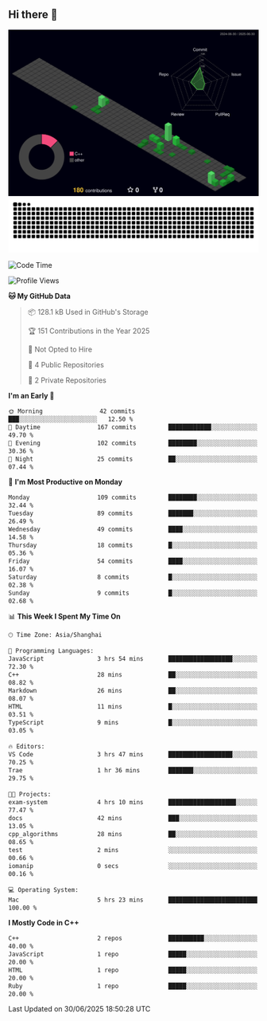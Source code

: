 ## Hi there 👋

<!--
**badb0ttle/badb0ttle** is a ✨ _special_ ✨ repository because its `README.md` (this file) appears on your GitHub profile.

Here are some ideas to get you started:

- 🔭 I’m currently working on ...
- 🌱 I’m currently learning ...
- 👯 I’m looking to collaborate on ...
- 🤔 I’m looking for help with ...
- 💬 Ask me about ...
- 📫 How to reach me: ...
- 😄 Pronouns: ...
- ⚡ Fun fact: ...
-->
![Personal 3D Metrics](./profile-3d-contrib/profile-night-green.svg)
<picture>
<img alt="github-snake"
    src="https://raw.githubusercontent.com/HaynesChennn/HaynesChennn/output/github-contribution-grid-snake.svg" />
</picture>

<!--START_SECTION:waka-->
![Code Time](http://img.shields.io/badge/Code%20Time-234%20hrs%2025%20mins-blue)

![Profile Views](http://img.shields.io/badge/Profile%20Views-0-blue)

**🐱 My GitHub Data** 

> 📦 128.1 kB Used in GitHub's Storage 
 > 
> 🏆 151 Contributions in the Year 2025
 > 
> 🚫 Not Opted to Hire
 > 
> 📜 4 Public Repositories 
 > 
> 🔑 2 Private Repositories 
 > 
**I'm an Early 🐤** 

```text
🌞 Morning                42 commits          ███░░░░░░░░░░░░░░░░░░░░░░   12.50 % 
🌆 Daytime                167 commits         ████████████░░░░░░░░░░░░░   49.70 % 
🌃 Evening                102 commits         ████████░░░░░░░░░░░░░░░░░   30.36 % 
🌙 Night                  25 commits          ██░░░░░░░░░░░░░░░░░░░░░░░   07.44 % 
```
📅 **I'm Most Productive on Monday** 

```text
Monday                   109 commits         ████████░░░░░░░░░░░░░░░░░   32.44 % 
Tuesday                  89 commits          ███████░░░░░░░░░░░░░░░░░░   26.49 % 
Wednesday                49 commits          ████░░░░░░░░░░░░░░░░░░░░░   14.58 % 
Thursday                 18 commits          █░░░░░░░░░░░░░░░░░░░░░░░░   05.36 % 
Friday                   54 commits          ████░░░░░░░░░░░░░░░░░░░░░   16.07 % 
Saturday                 8 commits           █░░░░░░░░░░░░░░░░░░░░░░░░   02.38 % 
Sunday                   9 commits           █░░░░░░░░░░░░░░░░░░░░░░░░   02.68 % 
```


📊 **This Week I Spent My Time On** 

```text
🕑︎ Time Zone: Asia/Shanghai

💬 Programming Languages: 
JavaScript               3 hrs 54 mins       ██████████████████░░░░░░░   72.30 % 
C++                      28 mins             ██░░░░░░░░░░░░░░░░░░░░░░░   08.82 % 
Markdown                 26 mins             ██░░░░░░░░░░░░░░░░░░░░░░░   08.07 % 
HTML                     11 mins             █░░░░░░░░░░░░░░░░░░░░░░░░   03.51 % 
TypeScript               9 mins              █░░░░░░░░░░░░░░░░░░░░░░░░   03.05 % 

🔥 Editors: 
VS Code                  3 hrs 47 mins       ██████████████████░░░░░░░   70.25 % 
Trae                     1 hr 36 mins        ███████░░░░░░░░░░░░░░░░░░   29.75 % 

🐱‍💻 Projects: 
exam-system              4 hrs 10 mins       ███████████████████░░░░░░   77.47 % 
docs                     42 mins             ███░░░░░░░░░░░░░░░░░░░░░░   13.05 % 
cpp_algorithms           28 mins             ██░░░░░░░░░░░░░░░░░░░░░░░   08.65 % 
test                     2 mins              ░░░░░░░░░░░░░░░░░░░░░░░░░   00.66 % 
iomanip                  0 secs              ░░░░░░░░░░░░░░░░░░░░░░░░░   00.16 % 

💻 Operating System: 
Mac                      5 hrs 23 mins       █████████████████████████   100.00 % 
```

**I Mostly Code in C++** 

```text
C++                      2 repos             ██████████░░░░░░░░░░░░░░░   40.00 % 
JavaScript               1 repo              █████░░░░░░░░░░░░░░░░░░░░   20.00 % 
HTML                     1 repo              █████░░░░░░░░░░░░░░░░░░░░   20.00 % 
Ruby                     1 repo              █████░░░░░░░░░░░░░░░░░░░░   20.00 % 
```




 Last Updated on 30/06/2025 18:50:28 UTC
<!--END_SECTION:waka-->

